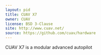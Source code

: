 ```yaml
---
layout: pid
title: CUAV X7
owner: CUAV
license: BSD 3-Clause
site: http://www.cuav.net/
source: https://github.com/cuav/hardware
---
```

CUAV X7 is a modular advanced autopilot